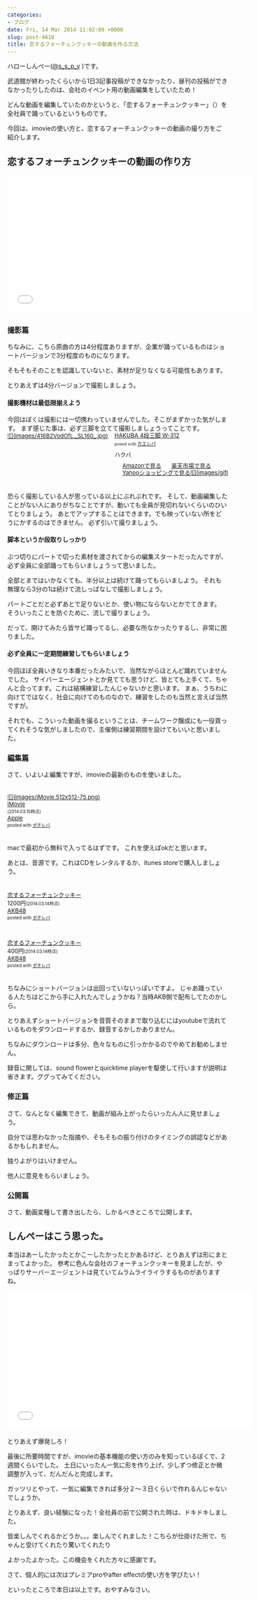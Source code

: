 ```yaml
---
categories:
- ブログ
date: Fri, 14 Mar 2014 11:02:09 +0000
slug: post-4610
title: 恋するフォーチュンクッキーの動画を作る方法
---
```


ハローしんぺー(<a href="https://twitter.com/s_s_p_y" target="_blank">@s_s_p_y</a> )です。

武道館が終わったくらいから1日3記事投稿ができなかったり、昼刊の投稿ができなかったりしたのは、会社のイベント用の動画編集をしていたため！

どんな動画を編集していたのかというと、「恋するフォーチュンクッキー」（）を全社員で踊っているというものです。

今回は、imovieの使い方と、恋するフォーチュンクッキーの動画の撮り方をご紹介します。

<h2>恋するフォーチュンクッキーの動画の作り方</h2>

<iframe width="560" height="315" src="//www.youtube.com/embed/dFf4AgBNR1E?rel=0" frameborder="0" allowfullscreen></iframe>

<h3>撮影篇</h3>

ちなみに、こちら原曲の方は4分程度ありますが、企業が踊っているものはショートバージョンで3分程度のものになります。

そもそもそのことを認識していないと、素材が足りなくなる可能性もあります。

とりあえずは4分バージョンで撮影しましょう。


<h4>撮影機材は最低限揃えよう</h4>
今回はぼくは撮影には一切携わっていませんでした。そこがまずかった気がします。
まず感じた事は、必ず三脚を立てて撮影しましょうってことです。

<div class="kaerebalink-box" style="text-align:left;padding-bottom:20px;font-size:small;/zoom: 1;overflow: hidden;"><div class="kaerebalink-image" style="float:left;margin:0 15px 10px 0;"><a href="http://www.amazon.co.jp/exec/obidos/ASIN/B0006MYH74/warawareotoko-22/ref=nosim/" rel="nofollow" target="_blank">![](images/416B2VodOfL._SL160_.jpg)</a></div><div class="kaerebalink-info" style="line-height:120%;/zoom: 1;overflow: hidden;"><div class="kaerebalink-name" style="margin-bottom:10px;line-height:120%"><a href="http://www.amazon.co.jp/exec/obidos/ASIN/B0006MYH74/warawareotoko-22/ref=nosim/" rel="nofollow" target="_blank">HAKUBA 4段三脚 W-312</a><div class="kaerebalink-powered-date" style="font-size:8pt;margin-top:5px;font-family:verdana;line-height:120%">posted with <a href="http://kaereba.com" rel="nofollow" target="_blank">カエレバ</a></div></div><div class="kaerebalink-detail" style="margin-bottom:5px;"> ハクバ     </div><div class="kaerebalink-link1" style="margin-top:10px;"><div class="shoplinkamazon" style="display:inline;margin-right:5px;background: url('http://img.yomereba.com/simple1.gif') 0 0 no-repeat;padding: 2px 0 2px 18px;white-space: nowrap;"><a href="http://www.amazon.co.jp/gp/search?keywords=W-312&__mk_ja_JP=%83J%83%5E%83J%83i&tag=warawareotoko-22" rel="nofollow" target="_blank" title="アマゾン" >Amazonで見る</a></div><div class="shoplinkrakuten" style="display:inline;margin-right:5px;background: url('http://img.yomereba.com/simple1.gif') 0 0 no-repeat;padding: 2px 0 2px 18px;white-space: nowrap;"><a href="http://hb.afl.rakuten.co.jp/hgc/1263948e.a4330505.1263948f.788da92c/?pc=http%3A%2F%2Fsearch.rakuten.co.jp%2Fsearch%2Fmall%2FW-312%2F-%2Ff.1-p.1-s.1-sf.0-st.A-v.2%3Fx%3D0%26scid%3Daf_ich_link_urltxt%26m%3Dhttp%3A%2F%2Fm.rakuten.co.jp%2F" rel="nofollow" target="_blank" title="楽天市場" >楽天市場で見る</a></div><div class="shoplinkyahoo" style="display:inline;margin-right:5px;background: url('http://img.yomereba.com/simple1.gif') 0 0 no-repeat;padding: 2px 0 2px 18px;white-space: nowrap;"><a href="http://ck.jp.ap.valuecommerce.com/servlet/referral?sid=3041033&pid=882528283&vc_url=http%3A%2F%2Fshopping.search.yahoo.co.jp%2Fsearch%3FuIv%3Don%26ei%3DUTF-8%26tab_ex%3Dcommerce%26slider%3D0%26va%3DW-312" rel="nofollow"  target="_blank" title="Yahooショッピング" >Yahooショッピングで見る![](images/gifbanner?sid=3041033&pid=882528283)</a></div></div></div><div class="booklink-footer" style="clear: left"></div></div>

恐らく撮影している人が思っている以上にぶれぶれです。
そして、動画編集したことがない人にありがちなことですが、動いても全員が見切れないくらいのひいてとりましょう。
あとでアップすることはできます。でも映っていない所をどうにかするのはできません。
必ず引いて撮りましょう。

<h4>脚本というか段取りしっかり</h4>

ぶつ切りにパートで切った素材を渡されてからの編集スタートだったんですが、必ず全員に全部踊ってもらいましょうって思いました。

全部とまではいかなくても、半分以上は続けて踊ってもらいましよう。
それも無理なら3分の1は続けて流しっぱなしで撮影しましょう。

パートごとだと必ずあとで足りないとか、使い物にならないとかでてきます。
そういったことを防ぐために、流しで撮りましょう。

だって、開けてみたら皆サビ踊ってるし、必要な所なかったりするし、非常に困りました。

<h4>必ず全員に一定期間練習してもらいましょう</h4>

今回ほぼ全員いきなり本番だったみたいで、当然ながらほとんど踊れていませんでした。
サイバーエージェントとか見てても思うけど、皆とても上手くて、ちゃんと合ってます。これは結構練習したんじゃないかと思います。
まぁ、うちわに向けてではなく、社会に向けてのものなので、練習をしたのも当然と言えば当然ですが。

それでも、こういった動画を撮るということは、チームワーク醸成にも一役買ってくれそうな気がしましたので、主催側は練習期間を設けてもいいと思いました。


<h3>編集篇</h3>

さて、いよいよ編集ですが、imovieの最新のものを使いました。
<div class="pochireba" style="text-align:left;font-size:small;padding:20px 0;/zoom: 1;overflow: hidden;"><a href="https://itunes.apple.com/jp/app/imovie/id408981434?mt=12&uo=4&at=11ld5P" target="_blank" >![](images/iMovie.512x512-75.png)</a><div class="pochi_info" style="text-align:left;/zoom: 1;overflow: hidden;"><div class="pochi_name"><a href="https://itunes.apple.com/jp/app/imovie/id408981434?mt=12&uo=4&at=11ld5P" target="_blank" >iMovie</a></div><div class="pochi_price" style="display:inline;"></div><div class="pochi_time" style="font-size:x-small;display:inline;">(2014.03.15時点)</div><div class="pochi_seller"><a href="https://itunes.apple.com/jp/artist/apple/id284417353?mt=12&uo=4&at=11ld5P" target="_blank" >Apple</a></div><div class="pochi_post" style="font-size:x-small;">posted with <a href="http://pochireba.com" rel="nofollow" target="_blank">ポチレバ</a></div></div><div class="pochireba-footer" style="clear: left"></div></div>

macで最初から無料で入ってるはずです。
これを使えばokだと思います。

あとは、音源です。これはCDをレンタルするか、itunes storeで購入しましょう。

<div class="pochireba" style="text-align:left;font-size:small;padding:20px 0;/zoom: 1;overflow: hidden;"><a href="https://itunes.apple.com/jp/album/liansurufochunkukki-type-ep/id681020617?uo=4&at=11ld5P" target="_blank" ></a><div class="pochi_info" style="text-align:left;/zoom: 1;overflow: hidden;"><div class="pochi_name"><a href="https://itunes.apple.com/jp/album/liansurufochunkukki-type-ep/id681020617?uo=4&at=11ld5P" target="_blank" >恋するフォーチュンクッキー</a></div><div class="pochi_price" style="display:inline;">1200円</div><div class="pochi_time" style="font-size:x-small;display:inline;">(2014.03.14時点)</div><div class="pochi_seller"><a href="https://itunes.apple.com/jp/artist/akb48/id292706922?uo=4&at=11ld5P" target="_blank" >AKB48</a></div><div class="pochi_post" style="font-size:x-small;">posted with <a href="http://pochireba.com" rel="nofollow" target="_blank">ポチレバ</a></div></div><div class="pochireba-footer" style="clear: left"></div></div>

<div class="pochireba" style="text-align:left;font-size:small;padding:20px 0;/zoom: 1;overflow: hidden;"><a href="https://itunes.apple.com/jp/music-video/liansurufochunkukki/id685212964?uo=4&at=11ld5P" target="_blank" ></a><div class="pochi_info" style="text-align:left;/zoom: 1;overflow: hidden;"><div class="pochi_name"><a href="https://itunes.apple.com/jp/music-video/liansurufochunkukki/id685212964?uo=4&at=11ld5P" target="_blank" >恋するフォーチュンクッキー</a></div><div class="pochi_price" style="display:inline;">400円</div><div class="pochi_time" style="font-size:x-small;display:inline;">(2014.03.14時点)</div><div class="pochi_seller"><a href="https://itunes.apple.com/jp/artist/akb48/id292706922?uo=4&at=11ld5P" target="_blank" >AKB48</a></div><div class="pochi_post" style="font-size:x-small;">posted with <a href="http://pochireba.com" rel="nofollow" target="_blank">ポチレバ</a></div></div><div class="pochireba-footer" style="clear: left"></div></div>

ちなみにショートバージョンは出回っていないっぽいですよ。
じゃあ踊っている人たちはどこから手に入れたんでしょうかね？当時AKB側で配布してたのかしら。

とりあえずショートバージョンを音質そのままで取り込むにはyoutubeで流れているものをダウンロードするか、録音するかしかありません。

ちなみにダウンロードは多分、色々なものに引っかかるのでやめてお勧めしません。

録音に関しては、sound flowerとquicktime playerを駆使して行いますが説明は省きます。ググってみてください。



<h3>修正篇</h3>

さて、なんとなく編集できて、動画が組み上がったらいったん人に見せましょう。

自分では思わなかった指摘や、そもそもの振り付けのタイミングの誤認などがあるかもしれません。

独りよがりはいけません。

他人に意見をもらいましょう。


<h3>公開篇</h3>

さて、動画変種して書き出したら、しかるべきところで公開します。

<h2>しんぺーはこう思った。</h2>

本当はあーしたかったとかこーしたかったとかあるけど、とりあえずは形にまとまってよかった。
参考に色んな会社のフォーチュンクッキーを見ましたが、やっぱりサーバーエージェントは見ていてムラムライライラするものがありますね。

<iframe width="560" height="315" src="//www.youtube.com/embed/lXs96toe-B8?rel=0" frameborder="0" allowfullscreen></iframe>

とりあえず爆発しろ！

最後に所要時間ですが、imovieの基本機能の使い方のみを知っているぼくで、2週間くらいでした。
土日にいったん一気に形を作り上げ、少しずつ修正とか微調整が入って、だんだんと完成します。

ガッツリとやって、一気に編集できれば多分２〜３日くらいで作れるんじゃないでしょうか。

とりあえず、良い経験になった！全社員の前で公開された時は、ドキドキしました。

皆楽しんでくれるかどうか。。。楽しんでくれました！こちらが仕掛けた所で、ちゃんと受けてくれたり驚いてくれたり

よかったよかった。この機会をくれた方々に感謝です。

さて、個人的には次はプレミアproやafter effectの使い方を学びたい！

といったところで本日は以上です。おやすみなさい。